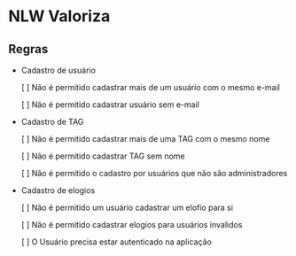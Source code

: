 # NLW Valoriza

## Regras

- Cadastro de usuário

    [ ] Não é permitido cadastrar mais de um usuário com o mesmo e-mail

    [ ] Não é permitido cadastrar usuário sem e-mail


- Cadastro de TAG

    [ ] Não é permitido cadastrar mais de uma TAG com o mesmo nome

    [ ] Não é permitido cadastrar TAG sem nome

    [ ] Não é permitido o cadastro por usuários que não são administradores


- Cadastro de elogios

    [ ] Não é permitido um usuário cadastrar um elofio para si

    [ ] Não é permitido cadastrar elogios para usuários invalidos

    [ ] O Usuário precisa estar autenticado na aplicação




